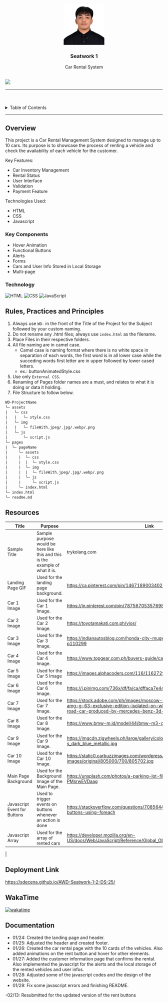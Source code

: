 <a name="readme-top">

<br/>

<br />
<div align="center">
  <a href="https://github.com/sdecena/">
  <!-- TODO: If you want to add logo or banner you can add it here -->
    <img src="./assets/img/2x2.jpeg" alt="pic" width="130" height="130">
  </a>
<!-- TODO: Change Title to the name of the title of your Project -->
  <h3 align="center">Seatwork 1</h3>
</div>
<!-- TODO: Make a short description -->
<div align="center">
  Car Rental System
</div>

<br />

<!-- TODO: Change the zyx-0314 into your github username  -->
<!-- TODO: Change the WD-Template-Project into the same name of your folder -->
![](https://visit-counter.vercel.app/counter.png?page=sdecena/AWD-Seatwork-1)



---

<br />
<br />

<!-- TODO: If you want to add more layers for your readme -->
<details>
  <summary>Table of Contents</summary>
  <ol>
    <li>
      <a href="#overview">Overview</a>
      <ol>
        <li>
          <a href="#key-components">Key Components</a>
        </li>
        <li>
          <a href="#technology">Technology</a>
        </li>
      </ol>
    </li>
    <li>
      <a href="#rule,-practices-and-principles">Rules, Practices and Principles</a>
    </li>
    <li>
      <a href="#resources">Resources</a>
    </li>
    <li>
      <a href="#documentation">Documentation</a>
    </li>
  </ol>
</details>

---

## Overview

<!-- TODO: To be changed -->
<!-- The following are just sample -->
This project is a Car Rental Management System designed to manage up to 10 cars. Its purpose is to showcase the process of renting a vehicle and check the availability of each vehicle for the customer.

Key Features:

- Car Inventory Management
- Rental Status
- User Interface
- Validation
- Payment Feature


Technologies Used:

- HTML
- CSS
- Javascript


### Key Components
<!-- TODO: List of Key Components -->
<!-- The following are just sample -->
- Hover Animation
- Functional Buttons
- Alerts
- Forms
- Cars and User Info Stored in Local Storage
- Multi-page



### Technology
<!-- TODO: List of Technology Used -->
![HTML](https://img.shields.io/badge/HTML-E34F26?style=for-the-badge&logo=html5&logoColor=white) ![CSS](https://img.shields.io/badge/CSS-1572B6?style=for-the-badge&logo=css3&logoColor=white) ![JavaScript](https://img.shields.io/badge/JavaScript-F7DF1E?style=for-the-badge&logo=javascript&logoColor=white)

## Rules, Practices and Principles
1. Always use `WD-` in the front of the Title of the Project for the Subject followed by your custom naming.
2. Do not rename any .html files; always use `index.html` as the filename.
3. Place Files in their respective folders.
4. All file naming are in camel case.
   - Camel case is naming format where there is no white space in separation of each words, the first word is in all lower case while the succeding words first letter are in upper followed by lower cased letters.
   - ex.: buttonAnimatedStyle.css
5. Use only `External CSS`.
6. Renaming of Pages folder names are a must, and relates to what it is doing or data it holding.
7. File Structure to follow below.

```
WD-ProjectName
└─ assets
|   └─ css
|   |   └─ style.css
|   └─ img
|   |   └─ fileWith.jpeg/.jpg/.webp/.png
|   └─ js
|       └─ script.js
└─ pages
|  └─ pageName
|     └─ assets
|     |  └─ css
|     |  |  └─ style.css
|     |  └─ img
|     |  |  └─ fileWith.jpeg/.jpg/.webp/.png
|     |  └─ js
|     |     └─ script.js
|     └─ index.html
└─ index.html
└─ readme.md
```

## Resources

<!-- TODO: Add References -->
| Title | Purpose | Link |
|-|-|-|
| Sample Title | Sample purpose would be here like this and this is the example of what it is. | trykolang.com | 
| Landing Page GIF | Used for the landing page background. | https://ca.pinterest.com/pin/146718900340223137/ |
| Car 1 Image | Used for the Car 1 Image. | https://in.pinterest.com/pin/787567053576983703/ |
| Car 2 Image | Used for the Car 2 Image. | https://toyotamakati.com.ph/vios/ |
| Car 3 Image | Used for the Car 3 Image. | https://indianautosblog.com/honda-city-mugen-limited-edition-philippines-p110299 |
| Car 4 Image | Used for the Car 4 Image. | https://www.topgear.com.ph/buyers-guide/cars/mitsubishi/mirage-g4 |
| Car 5 Image | Used for the Car 5 Image | https://images.alphacoders.com/116/1162729.jpg |
| Car 6 Image | Used for the Car 6 Image. | https://i.pinimg.com/736x/df/fa/ca/dffaca7e44fc143347b7765946e1148e.jpg |
| Car 7 Image | Used for the Car 7 Image. | https://stock.adobe.com/ph/images/moscow-russia-june-2020-mercedes-amg-g-63-exclusive-edition-isolated-on-white-background-g-class-off-road-car-produced-by-mercedes-benz-3d-render/393358194 |
| Car 8 Image | Used for the Car 8 Image. | https://www.bmw-m.id/model/44/bmw-m3-competition |
| Car 9 Image | Used for the Car 9 Image. | https://imgcdn.zigwheels.ph/large/gallery/color/27/214/porsche_911-carrera-s_dark_blue_metallic.jpg |
| Car 10 Image | Used for the Car 10 Image. | https://static0.carbuzzimages.com/wordpress/wp-content/uploads/gallery-images/original/805000/700/805702.jpg |
| Main Page Background | Used for the Background Image of the Main Page. | https://unsplash.com/photos/a-parking-lot-filled-with-lots-of-parked-cars-PMsrwEVDaag |
| Javascript Event for Buttons | Used to trigger events on buttons whenever an action is done | https://stackoverflow.com/questions/70856440/addeventlistener-to-all-buttons-using-foreach |
| Javascript Array | Used for the array of rented cars | https://developer.mozilla.org/en-US/docs/Web/JavaScript/Reference/Global_Objects/Array |
|


## Deployment Link
https://sdecena.github.io/AWD-Seatwork-1-2-DS-25/



## WakaTime
[![wakatime](https://wakatime.com/badge/user/018dd99a-4985-4f98-8216-6ca6fe2ce0f8/project/63501637-9a31-42f0-960d-4d0ab47977f8.svg)](https://wakatime.com/badge/user/018dd99a-4985-4f98-8216-6ca6fe2ce0f8/project/63501637-9a31-42f0-960d-4d0ab47977f8)


## Documentation

- 01/24: Created the landing page and header.
- 01/25: Adjusted the header and created footer.
- 01/26: Created the car rental page with the 10 cards of the vehicles. Also added animations on the rent button and hover for other elements.
- 01/27: Added the customer information page that confirms the rental. Also implemented the javascript for the alerts and the local storage of the rented vehicles and user infos.
- 01/28: Adjusted some of the javascript codes and the design of the website.
- 01/29: Fix some javascript errors and finishing README.

-02/13: Resubmitted for the updated version of the rent buttons